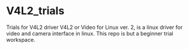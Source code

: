 # V4L2_trials
Trials for V4L2 driver
V4L2 or Video for Linux ver. 2, is a linux driver for video and camera interface in linux.
This repo is but a beginner trial workspace.
